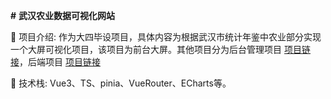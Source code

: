 **#** **武汉农业数据可视化网站**



🎈 项目介绍: 作为大四毕设项目，具体内容为根据武汉市统计年鉴中农业部分实现一个大屏可视化项目，该项目为前台大屏。其他项目分为后台管理项目 [项目链接](https://github.com/Qindsx/wadv-backstage)，后端项目 [项目链接](https://github.com/Qindsx/WADV-be)

🎯 技术栈: Vue3、TS、pinia、VueRouter、ECharts等。
